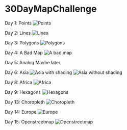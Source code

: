 # 30DayMapChallenge

Day 1: Points
![Points](day1_points_stationtemperature/mean_max_temperature.gif)

Day 2: Lines
![Lines](day2_lines_polarstern/polarstern_seasurfacetemperature.png)

Day 3: Polygons
![Polygons](day3_polygons_catrare/catrare_darmstadt.png)

Day 4: A Bad Map
![A bad map](day4_badmap_bad_days/bad.png)

Day 5: Analog
Maybe later

Day 6: Asia
![Asia with shading](day6_asia_fulldata/asia_shading.png)
![Asia without shading](day6_asia_fulldata/asia_noshading.png)

Day 8: Africa
![Africa](day8_africa_duerre/africa.png)

Day 9: Hexagons
![Hexagons](day9_hexagons_warnwetter/hexagons.png)

Day 13: Choropleth
![Choropleth](day13_choropleth_heat_warnings/heat_warnings.gif)

Day 14: Europe
![Europe](day14_europe/europe.png)

Day 15: Openstreetmap
![Openstreetmap](day15_openstreetmap/openstreetmap.png)